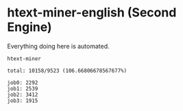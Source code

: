 # htext-miner-english (Second Engine)

Everything doing here is automated.

```
htext-miner

total: 10158/9523 (106.66806678567677%)

job0: 2292
job1: 2539
job2: 3412
job3: 1915
```